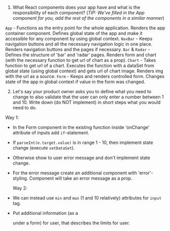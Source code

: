1. What React components does your app have and what is the responsibility of each component?
   (_TIP: We've filled in the App component for you, add the rest of the components in a similar manner_)

`App` - Functions as the entry point for the whole application. Renders the app container component. Defines global state of the app and make it accessible for any component by using global context.
`NavBar` - Keeps navigation buttons and all the necessary navigation logic in one place. Renders navigation buttons and the pages if necessary.
`Bar` & `Radar` - Defines the structure of 'bar' and 'radar' pages. Renders form and chart (with the necessary function to get url of chart as a prop).
`Chart` - Takes function to get url of a chart. Executes the function with a dataSet from global state (using global context) and gets url of chart image. Renders img with the url as a source.
`Form` - Keeps and renders controlled form. Changes state of the app in global context if value in the form was changed.

2. Let's say your product owner asks you to define what you need to change to also validate that the user can only enter a number between 1 and 10. Write down (do NOT implement) in short steps what you would need to do.

Way 1:

- In the Form component in the existing function inside 'onChange' attribute of inputs add `if`-statement.
- If `parseInt(e.target.value)` is in range 1 - 10, then implement state change (execute `setDataSet`).
- Otherwise show to user error message and don't implement state change.
- For the error message create an additional component with 'error'-styling. Component will take an error message as a prop.

  Way 2:

- We can instead use `min` and `max` (1 and 10 relatively) attributes for `input` tag.
- Put additional information (as a <p> under a form) for user, that describes the limits for user.
